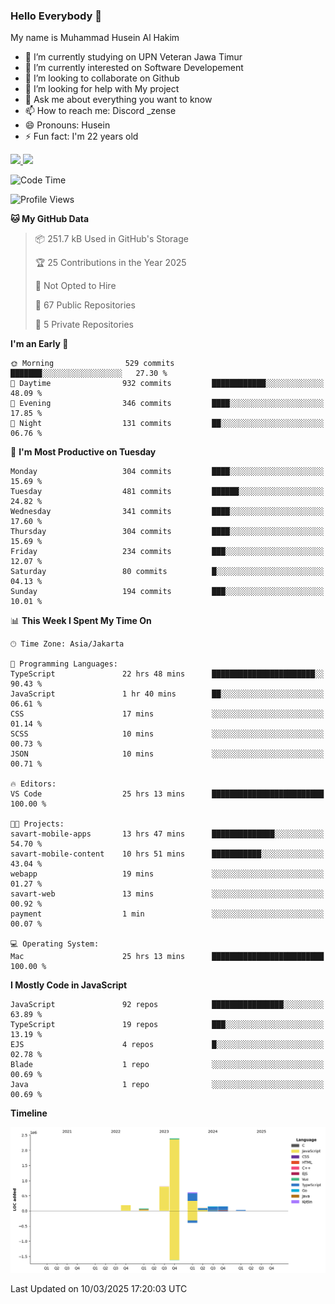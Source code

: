### Hello Everybody 👋

My name is Muhammad Husein Al Hakim

- 🔭 I’m currently studying on UPN Veteran Jawa Timur
- 🌱 I’m currently interested on Software Developement
- 👯 I’m looking to collaborate on Github
- 🤔 I’m looking for help with My project
- 💬 Ask me about everything you want to know
- 📫 How to reach me: Discord _zense
- 😄 Pronouns: Husein
- ⚡ Fun fact: I'm 22 years old

<p align="left">
<a href="https://github.com/huseinhq">
  <img height="180em" src="https://github-readme-stats-eight-theta.vercel.app/api?username=huseinhq&show_icons=true&theme=algolia&include_all_commits=true&count_private=true"/>
  <img height="180em" src="https://github-readme-stats-eight-theta.vercel.app/api/top-langs/?username=huseinhq&layout=compact&langs_count=8&theme=algolia"/>
</a>
</p>

<!--START_SECTION:waka-->
![Code Time](http://img.shields.io/badge/Code%20Time-1%2C930%20hrs%207%20mins-blue)

![Profile Views](http://img.shields.io/badge/Profile%20Views-1-blue)

**🐱 My GitHub Data** 

> 📦 251.7 kB Used in GitHub's Storage 
 > 
> 🏆 25 Contributions in the Year 2025
 > 
> 🚫 Not Opted to Hire
 > 
> 📜 67 Public Repositories 
 > 
> 🔑 5 Private Repositories 
 > 
**I'm an Early 🐤** 

```text
🌞 Morning                529 commits         ███████░░░░░░░░░░░░░░░░░░   27.30 % 
🌆 Daytime                932 commits         ████████████░░░░░░░░░░░░░   48.09 % 
🌃 Evening                346 commits         ████░░░░░░░░░░░░░░░░░░░░░   17.85 % 
🌙 Night                  131 commits         ██░░░░░░░░░░░░░░░░░░░░░░░   06.76 % 
```
📅 **I'm Most Productive on Tuesday** 

```text
Monday                   304 commits         ████░░░░░░░░░░░░░░░░░░░░░   15.69 % 
Tuesday                  481 commits         ██████░░░░░░░░░░░░░░░░░░░   24.82 % 
Wednesday                341 commits         ████░░░░░░░░░░░░░░░░░░░░░   17.60 % 
Thursday                 304 commits         ████░░░░░░░░░░░░░░░░░░░░░   15.69 % 
Friday                   234 commits         ███░░░░░░░░░░░░░░░░░░░░░░   12.07 % 
Saturday                 80 commits          █░░░░░░░░░░░░░░░░░░░░░░░░   04.13 % 
Sunday                   194 commits         ███░░░░░░░░░░░░░░░░░░░░░░   10.01 % 
```


📊 **This Week I Spent My Time On** 

```text
🕑︎ Time Zone: Asia/Jakarta

💬 Programming Languages: 
TypeScript               22 hrs 48 mins      ███████████████████████░░   90.43 % 
JavaScript               1 hr 40 mins        ██░░░░░░░░░░░░░░░░░░░░░░░   06.61 % 
CSS                      17 mins             ░░░░░░░░░░░░░░░░░░░░░░░░░   01.14 % 
SCSS                     10 mins             ░░░░░░░░░░░░░░░░░░░░░░░░░   00.73 % 
JSON                     10 mins             ░░░░░░░░░░░░░░░░░░░░░░░░░   00.71 % 

🔥 Editors: 
VS Code                  25 hrs 13 mins      █████████████████████████   100.00 % 

🐱‍💻 Projects: 
savart-mobile-apps       13 hrs 47 mins      ██████████████░░░░░░░░░░░   54.70 % 
savart-mobile-content    10 hrs 51 mins      ███████████░░░░░░░░░░░░░░   43.04 % 
webapp                   19 mins             ░░░░░░░░░░░░░░░░░░░░░░░░░   01.27 % 
savart-web               13 mins             ░░░░░░░░░░░░░░░░░░░░░░░░░   00.92 % 
payment                  1 min               ░░░░░░░░░░░░░░░░░░░░░░░░░   00.07 % 

💻 Operating System: 
Mac                      25 hrs 13 mins      █████████████████████████   100.00 % 
```

**I Mostly Code in JavaScript** 

```text
JavaScript               92 repos            ████████████████░░░░░░░░░   63.89 % 
TypeScript               19 repos            ███░░░░░░░░░░░░░░░░░░░░░░   13.19 % 
EJS                      4 repos             █░░░░░░░░░░░░░░░░░░░░░░░░   02.78 % 
Blade                    1 repo              ░░░░░░░░░░░░░░░░░░░░░░░░░   00.69 % 
Java                     1 repo              ░░░░░░░░░░░░░░░░░░░░░░░░░   00.69 % 
```



**Timeline**

![Lines of Code chart](https://raw.githubusercontent.com/HuseinHQ/HuseinHQ/main/assets/bar_graph.png)


 Last Updated on 10/03/2025 17:20:03 UTC
<!--END_SECTION:waka-->
